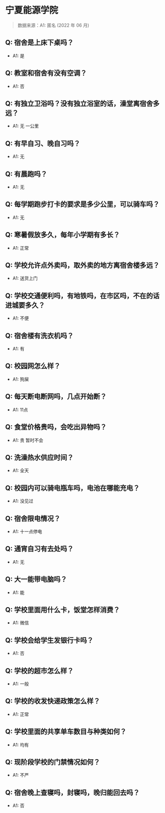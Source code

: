 # 宁夏能源学院

> 数据来源：A1: 匿名 (2022 年 06 月)

## Q: 宿舍是上床下桌吗？

- A1: 是

## Q: 教室和宿舍有没有空调？

- A1: 否

## Q: 有独立卫浴吗？没有独立浴室的话，澡堂离宿舍多远？

- A1: 无 一公里

## Q: 有早自习、晚自习吗？

- A1: 无

## Q: 有晨跑吗？

- A1: 无

## Q: 每学期跑步打卡的要求是多少公里，可以骑车吗？

- A1: 无

## Q: 寒暑假放多久，每年小学期有多长？

- A1: 正常

## Q: 学校允许点外卖吗，取外卖的地方离宿舍楼多远？

- A1: 送货上门

## Q: 学校交通便利吗，有地铁吗，在市区吗，不在的话进城要多久？

- A1: 不便

## Q: 宿舍楼有洗衣机吗？

- A1: 有

## Q: 校园网怎么样？

- A1: 狗屎

## Q: 每天断电断网吗，几点开始断？

- A1: 11点

## Q: 食堂价格贵吗，会吃出异物吗？

- A1: 贵 暂时不会

## Q: 洗澡热水供应时间？

- A1: 全天

## Q: 校园内可以骑电瓶车吗，电池在哪能充电？

- A1: 没见过

## Q: 宿舍限电情况？

- A1: 十一点停电

## Q: 通宵自习有去处吗？

- A1: 无

## Q: 大一能带电脑吗？

- A1: 能

## Q: 学校里面用什么卡，饭堂怎样消费？

- A1: 微信

## Q: 学校会给学生发银行卡吗？

- A1: 否

## Q: 学校的超市怎么样？

- A1: 一般

## Q: 学校的收发快递政策怎么样？

- A1: 正常

## Q: 学校里面的共享单车数目与种类如何？

- A1: 均有

## Q: 现阶段学校的门禁情况如何？

- A1: 不严

## Q: 宿舍晚上查寝吗，封寝吗，晚归能回去吗？

- A1: 否


